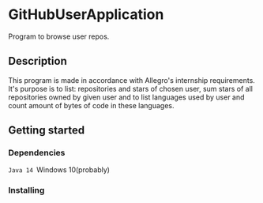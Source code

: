 # GitHubUserApplication
Program to browse user repos.
## Description
This program is made in accordance with Allegro's internship requirements. It's purpose is to list: repositories and stars of chosen user, sum stars of all repositories owned by given user and to list languages used by user and count amount of bytes of code in these languages.
## Getting started
### Dependencies
`Java 14
`Windows 10(probably)
### Installing

